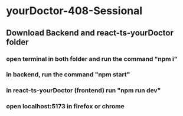 # yourDoctor-408-Sessional



## Download Backend and react-ts-yourDoctor folder
### open terminal in both folder and run the command "npm i"

### in backend, run the command "npm start"
### in react-ts-yourDoctor (frontend) run "npm run dev"
### open localhost:5173 in firefox or chrome
